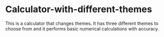 # Calculator-with-different-themes
This is a calculator that changes themes.
It has three different themes to choose from and it performs basic numerical calculations with accuracy.
